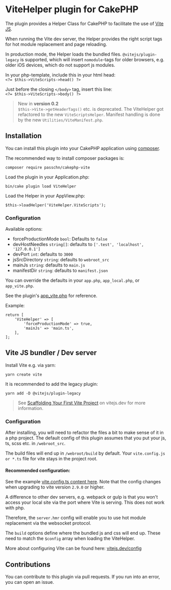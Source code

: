# ViteHelper plugin for CakePHP

The plugin provides a Helper Class for CakePHP to facilitate the use of [Vite JS](https://vitejs.dev/).

When running the Vite dev server, the Helper provides the right script tags for hot module replacement and page reloading.

In production mode, the Helper loads the bundled files. `@vitejs/plugin-legacy` is supported, which will
insert `nomodule`-tags for older browsers, e.g. older iOS devices, which do not support js modules.

In your php-template, include this in your html head: \
`<?= $this->ViteScripts->head() ?>`

Just before the closing `</body>` tag, insert this line: \
`<?= $this->ViteScripts->body() ?>`

> New in **version 0.2**  
> `$this->Vite->getHeaderTags()` etc. is deprecated. The ViteHelper got refactored to the new `ViteScriptsHelper`. 
> Manifest handling is done by the new `Utilities/ViteManifest.php`.

## Installation

You can install this plugin into your CakePHP application using [composer](https://getcomposer.org).

The recommended way to install composer packages is:

```
composer require passchn/cakephp-vite
```

Load the plugin in your Application.php:

```
bin/cake plugin load ViteHelper
```

Load the Helper in your AppView.php:
```
$this->loadHelper('ViteHelper.ViteScripts');
```

### Configuration

Available options:
* forceProductionMode `bool`: Defaults to `false`
* devHostNeedles `string[]`: defaults to `['.test', 'localhost', '127.0.0.1']`
* devPort `int`: defaults to `3000`
* jsSrcDirectory `string`: defaults to `webroot_src`
* mainJs `string`: defaults to `main.js`
* manifestDir `string`: defaults to `manifest.json`

You can override the defaults in your `app.php`, `app_local.php`, or `app_vite.php`. 

See the plugin's [app_vite.php](https://github.com/passchn/cakephp-vite/blob/main/config/app_vite.php) for reference. 

Example: 

```
return [
    'ViteHelper' => [
        'forceProductionMode' => true,
        'mainJs' => 'main.ts',
    ],
];
```

## Vite JS bundler / Dev server

Install Vite e.g. via yarn:
````
yarn create vite
````

It is recommended to add the legacy plugin:
```
yarn add -D @vitejs/plugin-legacy
```

> See [Scaffolding Your First Vite Project](https://vitejs.dev/guide/#scaffolding-your-first-vite-project) on vitejs.dev for more information.

### Configuration

After installing, you will need to refactor the files a bit to make sense of it in a php project. The default config of this plugin assumes that you put your js, ts, scss etc. in `/webroot_src`.

The build files will end up in `/webroot/build` by default. Your `vite.config.js or *.ts` file for vite stays in the project root.

#### Recommended configuration: 

See the example [vite.config.ts content here](https://github.com/brandcom/cakephp-vite/wiki/example-vite-config#vite-below-290). Note that the config changes when upgrading to vite version `2.9.0` or higher. 

A difference to other dev servers, e.g. webpack or gulp is that you won't access your
local site via the port where Vite is serving. This does not work with php.

Therefore, the `server.hmr` config will enable you to use hot module replacement via the websocket protocol.

The `build` options define where the bundled js and css will end up.
These need to match the `$config` array when loading the ViteHelper.

More about configuring Vite can be found here:
[vitejs.dev/config](https://vitejs.dev/config/)

## Contributions

You can contribute to this plugin via pull requests. If you run into an error, you can open an issue. 
